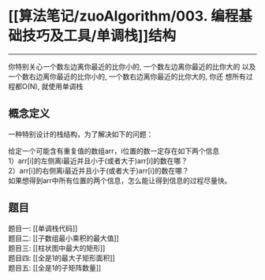 # [[算法笔记/zuoAlgorithm/003. 编程基础技巧及工具/单调栈]]结构


---


你特别关心一个数左边离你最近的比你小的, 一个数左边离你最近的比你大的
以及一个数右边离你最近的比你小的, 一个数右边离你最近的比你大的, 你还
想所有过程都O(N), 就使用单调栈


## 概念定义
一种特别设计的栈结构，为了解决如下的问题：  

给定一个可能含有重复值的数组arr，i位置的数一定存在如下两个信息  
1）arr[i]的左侧离i最近并且小于(或者大于)arr[i]的数在哪？  
2）arr[i]的右侧离i最近并且小于(或者大于)arr[i]的数在哪？  
如果想得到arr中所有位置的两个信息，怎么能让得到信息的过程尽量快。


## 题目
题目一: [[单调栈代码]]   
题目二: [[子数组最小乘积的最大值]]   
题目三:  [[柱状图中最大的矩形]]   
题目四: [[全是1的最大子矩形面积]]   
题目五: [[全是1的子矩阵数量]]   
